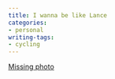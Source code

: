 ```yaml
---
title: I wanna be like Lance
categories:
- personal
writing-tags:
- cycling
---
```


[Missing photo](http://news.yahoo.com/news?g=photos_highlight_fp&tmpl=sl&e=16)
